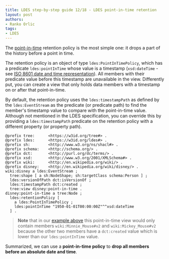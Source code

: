 ```yaml
---
title: LDES step-by-step guide 12/18 - LDES point-in-time retention
layout: post
authors:
- Ranko Orlic
tags:
- LDES
---
```

The [point-in-time](https://semiceu.github.io/LinkedDataEventStreams/#point-in-time) retention policy is the most simple one: it drops a part of the history before a point in time.

The retention policy is an object of type `ldes:PointInTimePolicy`, which has a predicate `ldes:pointInTime` whose value is a timestamp (`xsd:dateTime` - see [ISO 8601 date and time representation](https://en.wikipedia.org/wiki/ISO_8601#Combined_date_and_time_representations)). All members with their predicate value before this timestamp are unavailable in the view. Differently put, you can create a view that only holds data members with a timestamp on or after that point-in-time.

By default, the retention policy uses the `ldes:timestampPath` as defined by the `ldes:EventStream` as the predicate (or predicate path) to find the member's timestamp value to compare with the point-in-time value. Although not mentioned in the LDES specification, you can override this by providing a `ldes:timestampPath` predicate on the retention policy with a different property (or property path).

```
@prefix tree:      <https://w3id.org/tree#> .
@prefix ldes:      <https://w3id.org/ldes#> .
@prefix sh:        <http://www.w3.org/ns/shacl#> .
@prefix schema:    <http://schema.org/> .
@prefix dct:       <http://purl.org/dc/terms/> .
@prefix xsd:       <http://www.w3.org/2001/XMLSchema#> .
@prefix wiki:      <http://en.wikipedia.org/wiki/> .
@prefix disney:    <http://en.wikipedia.org/wiki/disney/> .
wiki:disney a ldes:EventStream ;
  tree:shape [ a sh:NodeShape; sh:targetClass schema:Person ] ;
  ldes:versionOfPath dct:isVersionOf ;
  ldes:timestampPath dct:created ;
  tree:view disney:point-in-time .
disney:point-in-time a tree:Node ;
  ldes:retentionPolicy [
    a ldes:PointInTimePolicy ;
    ldes:pointInTime "1950-01-01T00:00:00Z"^^xsd:dateTime 
  ] .
```

> **Note** that in our [example above](#ldes-specification) this point-in-time view would only contain members `wiki:Minnie_Mouse#v2` and `wiki:Mickey_Mouse#v2` because the other two members have a `dct:created` value which is lower than our `ldes:pointInTime` value.

Summarized, we can use a **point-in-time policy** to **drop all members before an absolute date and time**.
